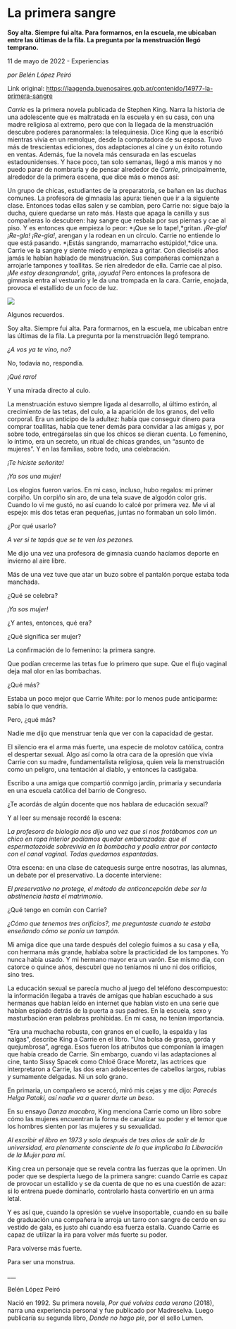 # La primera sangre

**Soy alta. Siempre fui alta. Para formarnos, en la escuela, me ubicaban entre las últimas de la fila. La pregunta por la menstruación llegó temprano.**

11 de mayo de 2022 - Experiencias

_por Belén López Peiró_

Link original: https://laagenda.buenosaires.gob.ar/contenido/14977-la-primera-sangre



*Carrie* es la primera novela publicada de Stephen King. Narra la historia de una adolescente que es maltratada en la escuela y en su casa, con una madre religiosa al extremo, pero que con la llegada de la menstruación descubre poderes paranormales: la telequinesia. Dice King que la escribió mientras vivía en un remolque, desde la computadora de su esposa. Tuvo más de trescientas ediciones, dos adaptaciones al cine y un éxito rotundo en ventas. Además, fue la novela más censurada en las escuelas estadounidenses. Y hace poco, tan solo semanas, llegó a mis manos y no puedo parar de nombrarla y de pensar alrededor de *Carrie*, principalmente, alrededor de la primera escena, que dice más o menos así:




Un grupo de chicas, estudiantes de la preparatoria, se bañan en las duchas comunes. La profesora de gimnasia las apura: tienen que ir a la siguiente clase. Entonces todas ellas salen y se cambian, pero Carrie no: sigue bajo la ducha, quiere quedarse un rato más. Hasta que apaga la canilla y sus compañeras lo descubren: hay sangre que resbala por sus piernas y cae al piso. Y es entonces que empieza lo peor: *¡Que se lo tape!,*gritan. *¡Re-gla! ¡Re-gla! ¡Re-gla!*, arengan y la rodean en un círculo. Carrie no entiende lo que está pasando. *¡Estás sangrando, mamarracho estúpido!,*dice una. Carrie ve la sangre y siente miedo y empieza a gritar. Con dieciséis años jamás le habían hablado de menstruación. Sus compañeras comienzan a arrojarle tampones y toallitas. Se ríen alrededor de ella. Carrie cae al piso. *¡Me estoy desangrando!,* grita, *¡ayuda!* Pero entonces la profesora de gimnasia entra al vestuario y le da una trompada en la cara. Carrie, enojada, provoca el estallido de un foco de luz.




![](https://cdn.feater.me/files/images/224849/8b2acf95-351c-415b-8ae7-3ffc151a4e8f.jpg)




Algunos recuerdos.




Soy alta. Siempre fui alta. Para formarnos, en la escuela, me ubicaban entre las últimas de la fila. La pregunta por la menstruación llegó temprano.




*¿A vos ya te vino, no?*




No, todavía no, respondía.




*¡Qué raro!*




Y una mirada directo al culo.




La menstruación estuvo siempre ligada al desarrollo, al último estirón, al crecimiento de las tetas, del culo, a la aparición de los granos, del vello corporal. Era un anticipo de la adultez: había que conseguir dinero para comprar toallitas, había que tener demás para convidar a las amigas y, por sobre todo, entregárselas sin que los chicos se dieran cuenta. Lo femenino, lo íntimo, era un secreto, un ritual de chicas grandes, un “asunto de mujeres”. Y en las familias, sobre todo, una celebración.




*¡Te hiciste señorita!*




*¡Ya sos una mujer!*




Los elogios fueron varios. En mi caso, incluso, hubo regalos: mi primer corpiño. Un corpiño sin aro, de una tela suave de algodón color gris. Cuando lo vi me gustó, no así cuando lo calcé por primera vez. Me vi al espejo: mis dos tetas eran pequeñas, juntas no formaban un solo limón.




¿Por qué usarlo?




*A ver si te tapás que se te ven los pezones.*




Me dijo una vez una profesora de gimnasia cuando hacíamos deporte en invierno al aire libre.




Más de una vez tuve que atar un buzo sobre el pantalón porque estaba toda manchada.




¿Qué se celebra?




*¡Ya sos mujer!*




¿Y antes, entonces, qué era?




¿Qué significa ser mujer?




La confirmación de lo femenino: la primera sangre.




Que podían crecerme las tetas fue lo primero que supe. Que el flujo vaginal deja mal olor en las bombachas.




¿Qué más?




Estaba un poco mejor que Carrie White: por lo menos pude anticiparme: sabía lo que vendría.




Pero, ¿qué más?




Nadie me dijo que menstruar tenía que ver con la capacidad de gestar.




El silencio era el arma más fuerte, una especie de molotov católica, contra el despertar sexual. Algo así como la otra cara de la opresión que vivía Carrie con su madre, fundamentalista religiosa, quien veía la menstruación como un peligro, una tentación al diablo, y entonces la castigaba.




Escribo a una amiga que compartió conmigo jardín, primaria y secundaria en una escuela católica del barrio de Congreso.




¿Te acordás de algún docente que nos hablara de educación sexual?




Y al leer su mensaje recordé la escena:




*La profesora de biología nos dijo una vez que si nos frotábamos con un chico en ropa interior podíamos quedar embarazadas: que el espermatozoide sobrevivía en la bombacha y podía entrar por contacto con el canal vaginal. Todas quedamos espantadas.*




Otra escena: en una clase de catequesis surge entre nosotras, las alumnas, un debate por el preservativo. La docente interviene:




*El preservativo no protege, el método de anticoncepción debe ser la abstinencia hasta el matrimonio*.




¿Qué tengo en común con Carrie?




*¿Cómo que tenemos tres orificios?, me preguntaste cuando te estaba enseñando cómo se ponía un tampón.*




Mi amiga dice que una tarde después del colegio fuimos a su casa y ella, con hermana más grande, hablaba sobre la practicidad de los tampones. Yo nunca había usado. Y mi hermano mayor era un varón. Ese mismo día, con catorce o quince años, descubrí que no teníamos ni uno ni dos orificios, sino tres.




La educación sexual se parecía mucho al juego del teléfono descompuesto: la información llegaba a través de amigas que habían escuchado a sus hermanas que habían leído en internet que habían visto en una serie que habían espiado detrás de la puerta a sus padres. En la escuela, sexo y masturbación eran palabras prohibidas. En mi casa, no tenían importancia.




“Era una muchacha robusta, con granos en el cuello, la espalda y las nalgas”, describe King a Carrie en el libro. “Una bolsa de grasa, gorda y quejumbrosa”, agrega. Esos fueron los atributos que componían la imagen que había creado de Carrie. Sin embargo, cuando vi las adaptaciones al cine, tanto Sissy Spacek como Chloë Grace Moretz, las actrices que interpretaron a Carrie, las dos eran adolescentes de cabellos largos, rubias y sumamente delgadas. Ni un solo grano.




En primaria, un compañero se acercó, miró mis cejas y me dijo: *Parecés Helga Pataki, así nadie va a querer darte un beso*.




En su ensayo *Danza macabra*, King menciona Carrie como un libro sobre cómo las mujeres encuentran la forma de canalizar su poder y el temor que los hombres sienten por las mujeres y su sexualidad.




*Al escribir el libro en 1973 y solo después de tres años de salir de la universidad, era plenamente consciente de lo que implicaba la Liberación de la Mujer para mí.*




King crea un personaje que se revela contra las fuerzas que la oprimen. Un poder que se despierta luego de la primera sangre: cuando Carrie es capaz de provocar un estallido y se da cuenta de que no es una cuestión de azar: si lo entrena puede dominarlo, controlarlo hasta convertirlo en un arma letal.




Y es así que, cuando la opresión se vuelve insoportable, cuando en su baile de graduación una compañera le arroja un tarro con sangre de cerdo en su vestido de gala, es justo ahí cuando esa fuerza estalla. Cuando Carrie es capaz de utilizar la ira para volver más fuerte su poder.




Para volverse más fuerte.




Para ser una monstrua.




\_\_\_




Belén López Peiró




Nació en 1992. Su primera novela, *Por qué volvías cada verano* (2018), narra una experiencia personal y fue publicado por Madreselva. Luego publicaría su segunda libro, *Donde no hago pie*, por el sello Lumen.



